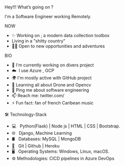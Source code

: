 Hey!!! What’s going on ?

I'm a Software Engineer working Remotely.

NOW
* ✨ Working on ; a modern data collection toolbox
* Living in a "shitty country"
* 🧑‍🎤 Open to new opportunities and adventures

BIO
* 🏢 I'm currently  working on divers project  
* ☁️  I use Azure , GCP
* 🌍 I'm mostly active with GitHub project 
* 🌱 Learning all about Drone and Opencv
* 💬 Ping me about software engineering
* 📫 Reach me: twitter.com/
* ⚡️ Fun fact: fan of french Caribean music

🛠 Technology-Stack
* 💻   Python(Flask) | Node js | HTML | CSS | Bootstrap.
* 🌐   Django, Machine Learning
* 🛢   Databases: MySQL | MongoDB 
* 🔧   Git | Github | Heroku
* 🖥   Operating Systems: Windows, Linux, macOS.
* ⚙️   Methodologies: CICD pipelines in Azure DevOps          
